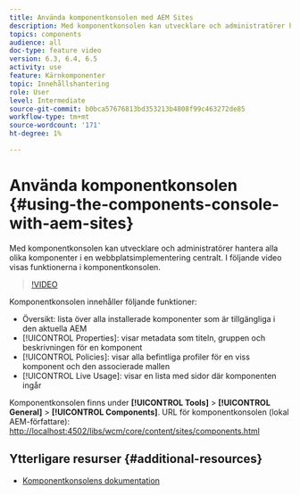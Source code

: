 ```yaml
---
title: Använda komponentkonsolen med AEM Sites
description: Med komponentkonsolen kan utvecklare och administratörer hantera alla olika komponenter i en webbplatsimplementering centralt. I följande video visas funktionerna i komponentkonsolen.
topics: components
audience: all
doc-type: feature video
version: 6.3, 6.4, 6.5
activity: use
feature: Kärnkomponenter
topic: Innehållshantering
role: User
level: Intermediate
source-git-commit: b0bca57676813bd353213b4808f99c463272de85
workflow-type: tm+mt
source-wordcount: '171'
ht-degree: 1%

---
```



# Använda komponentkonsolen {#using-the-components-console-with-aem-sites}

Med komponentkonsolen kan utvecklare och administratörer hantera alla olika komponenter i en webbplatsimplementering centralt. I följande video visas funktionerna i komponentkonsolen.

>[!VIDEO](https://video.tv.adobe.com/v/17417/?quality=9&learn=on)

Komponentkonsolen innehåller följande funktioner:

* Översikt: lista över alla installerade komponenter som är tillgängliga i den aktuella AEM
* [!UICONTROL Properties]: visar metadata som titeln, gruppen och beskrivningen för en komponent
* [!UICONTROL Policies]: visar alla befintliga profiler för en viss komponent och den associerade mallen
* [!UICONTROL Live Usage]: visar en lista med sidor där komponenten ingår

Komponentkonsolen finns under **[!UICONTROL Tools]** > **[!UICONTROL General]** > **[!UICONTROL Components]**.
URL för komponentkonsolen (lokal AEM-författare): [http://localhost:4502/libs/wcm/core/content/sites/components.html](http://localhost:4502/libs/wcm/core/content/sites/components.html)

## Ytterligare resurser {#additional-resources}

* [Komponentkonsolens dokumentation](https://helpx.adobe.com/experience-manager/6-5/sites/authoring/using/default-components-console.html)
